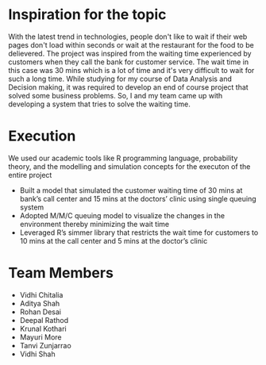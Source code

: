 # Inspiration for the topic
With the latest trend in technologies, people don't like to wait if their web pages don't load within seconds or wait at the restaurant for the food to be delievered. The project was inspired from the waiting time experienced by customers when they call the bank for customer service. The wait time in this case was 30 mins which is a lot of time and it's very difficult to wait for such a long time.
While studying for my course of Data Analysis and Decision making, it was required to develop an end of course project that solved some business problems. So, I and my team came up with developing a system that tries to solve the waiting time.

# Execution
We used our academic tools like R programming language, probability theory, and the modelling and simulation concepts for the executon of the entire project
- Built a model that simulated the customer waiting time of 30 mins at bank’s call center and 15 mins at the doctors’ clinic using single queuing system
- Adopted M/M/C queuing model to visualize the changes in the environment thereby minimizing the wait time 
- Leveraged R’s simmer library that restricts the wait time for customers to 10 mins at the call center and 5 mins at the doctor’s clinic

# Team Members
- Vidhi Chitalia
- Aditya Shah
- Rohan Desai
- Deepal Rathod
- Krunal Kothari
- Mayuri More
- Tanvi Zunjarrao
- Vidhi Shah
